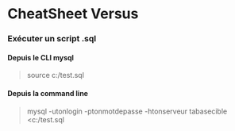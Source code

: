 CheatSheet Versus
==

### Exécuter un script .sql

#### Depuis le CLI mysql
> source c:/test.sql

#### Depuis la command line
> mysql -utonlogin -ptonmotdepasse -htonserveur tabasecible <c:/test.sql




